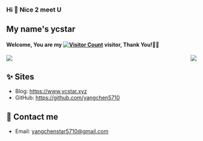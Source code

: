 ### Hi  👋 Nice 2 meet U
## My name's ycstar
####  Welcome, You are my [![Visitor Count](https://profile-counter.glitch.me/yangchen5710/count.svg)]() visitor, Thank You!🎉🎉
<img align="right" src="https://github-readme-stats.vercel.app/api?username=yangchen5710&show_icons=true">
<img src="https://github-readme-stats.vercel.app/api/top-langs/?username=yangchen5710">

## ✨ Sites

- Blog: <https://www.ycstar.xyz>
- GitHub: <https://github.com/yangchen5710>

## 💬 Contact me

- Email: <yangchenstar5710@gmail.com> 
